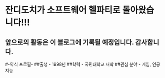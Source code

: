 잔디도치가 소프트웨어 헬파티로 돌아왔습니다!!!
==========================================

앞으로의 활동은 이 블로그에 기록될 예정입니다. 감사합니다.
-----------------------------------------------------

#-약식 프로필-
##출생 - 1998년
##학력 - 국민대학교 재학
##관심 분야 - 게임, 인공지능

